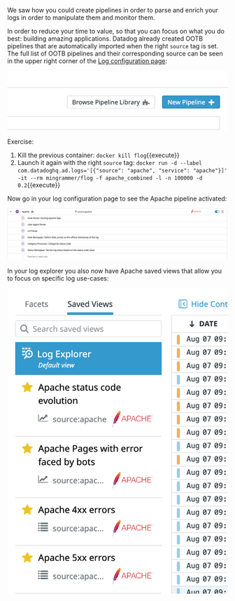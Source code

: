 We saw how you could create pipelines in order to parse and enrich your logs in order to manipulate them and monitor them.

In order to reduce your time to value, so that you can focus on what you do best: building amazing applications. Datadog already created OOTB pipelines that are automatically imported when the right `source` tag is set. The full list of OOTB pipelines and their corresponding source can be seen in the upper right corner of the [Log configuration page](https://app.datadoghq.com/logs/pipelines):

![OOTB pipelines](https://raw.githubusercontent.com/l0k0ms/workshops/master/log-workshop-4/images/ootb-pipelines.png)

Exercise:

1. Kill the previous container: `docker kill flog`{{execute}}
2. Launch it again with the right `source` tag:
`docker run -d --label com.datadoghq.ad.logs='[{"source": "apache", "service": "apache"}]' -it --rm mingrammer/flog -f apache_combined -l -n 100000 -d 0.2`{{execute}}

Now go in your log configuration page to see the Apache pipeline activated:

![apache pipeline](https://raw.githubusercontent.com/l0k0ms/workshops/master/log-workshop-4/images/apache_pipeline.png)

In your log explorer you also now have Apache saved views that allow you to focus on specific log use-cases:

![apache saved views](https://raw.githubusercontent.com/l0k0ms/workshops/master/log-workshop-4/images/apache_saved_views.png)